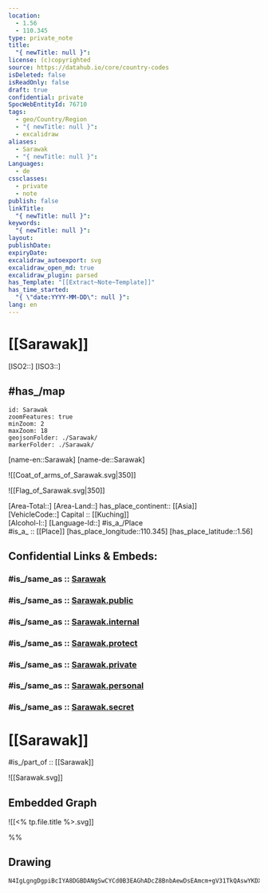 ```yaml
---
location:
  - 1.56
  - 110.345
type: private_note
title:
  "{ newTitle: null }": 
license: (c)copyrighted
source: https://datahub.io/core/country-codes
isDeleted: false
isReadOnly: false
draft: true
confidential: private
SpocWebEntityId: 76710
tags:
  - geo/Country/Region
  - "{ newTitle: null }": 
  - excalidraw
aliases:
  - Sarawak
  - "{ newTitle: null }": 
Languages:
  - de
cssclasses:
  - private
  - note
publish: false
linkTitle:
  "{ newTitle: null }": 
keywords:
  "{ newTitle: null }": 
layout: 
publishDate: 
expiryDate: 
excalidraw_autoexport: svg
excalidraw_open_md: true
excalidraw_plugin: parsed
has_Template: "[[Extract~Note~Template]]"
has_time_started:
  "{ \"date:YYYY-MM-DD\": null }": 
lang: en
---
```


# [[Sarawak]] 

[ISO2::]
[ISO3::] 

## #has_/map  

```leaflet
id: Sarawak
zoomFeatures: true 
minZoom: 2 
maxZoom: 18
geojsonFolder: ./Sarawak/
markerFolder: ./Sarawak/
```

[name-en::Sarawak]
[name-de::Sarawak]

![[Coat_of_arms_of_Sarawak.svg|350]]

![[Flag_of_Sarawak.svg|350]]

[Area-Total::]
[Area-Land::]
has_place_continent:: [[Asia]]  
[VehicleCode::]
Capital :: [[Kuching]]  
[Alcohol-l::]
[Language-Id::]
#is_a_/Place  
#is_a_ :: [[Place]] 
[has_place_longitude::110.345]
[has_place_latitude::1.56]


## Confidential Links & Embeds: 

### #is_/same_as :: [Sarawak](/_Standards/Earth/Continent/Asia/Asia~South~East/Malay_Archipelago/Malaysia/States~Malaysia/Sarawak.md) 

### #is_/same_as :: [Sarawak.public](/_public/Earth/Continent/Asia/Asia~South~East/Malay_Archipelago/Malaysia/States~Malaysia/Sarawak.public.md) 

### #is_/same_as :: [Sarawak.internal](/_internal/Earth/Continent/Asia/Asia~South~East/Malay_Archipelago/Malaysia/States~Malaysia/Sarawak.internal.md) 

### #is_/same_as :: [Sarawak.protect](/_protect/Earth/Continent/Asia/Asia~South~East/Malay_Archipelago/Malaysia/States~Malaysia/Sarawak.protect.md) 

### #is_/same_as :: [Sarawak.private](/_private/Earth/Continent/Asia/Asia~South~East/Malay_Archipelago/Malaysia/States~Malaysia/Sarawak.private.md) 

### #is_/same_as :: [Sarawak.personal](/_personal/Earth/Continent/Asia/Asia~South~East/Malay_Archipelago/Malaysia/States~Malaysia/Sarawak.personal.md) 

### #is_/same_as :: [Sarawak.secret](/_secret/Earth/Continent/Asia/Asia~South~East/Malay_Archipelago/Malaysia/States~Malaysia/Sarawak.secret.md)


# [[Sarawak]] 

#is_/part_of :: [[Sarawak]] 

![[Sarawak.svg]]

 

## Embedded Graph 

![[<% tp.file.title %>.svg]] 


%%
## Drawing
```compressed-json
N4IgLgngDgpiBcIYA8DGBDANgSwCYCd0B3EAGhADcZ8BnbAewDsEAmcm+gV31TkQAswYKDXgB6MQHNsYfpwBGAOlT0AtmIBeNCtlQbs6RmPry6uA4wC0KDDgLFLUTJ2lH8MTDHQ0YNMWHRJMRZFAA5FFjIkT1UYRjAaBABtAF1ydCgoAGUAsD5QSXw8LOwNPkZOTExyHRgiACF0VABrQq5GXABhekx6fAQQAGIAM1GxkABfCaA==
```
